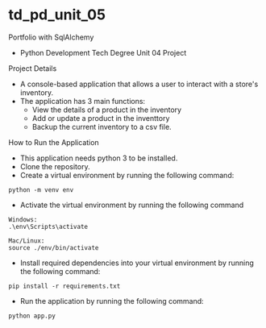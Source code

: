 # td_pd_unit_05
Portfolio with SqlAlchemy
 - Python Development Tech Degree Unit 04 Project

 Project Details
  - A console-based application that allows a user to interact with a store's inventory.
  - The application has 3 main functions:
    - View the details of a product in the inventory
    - Add or update a product in the inventtory
    - Backup the current inventory to a csv file.

How to Run the Application
  - This application needs python 3 to be installed.
  - Clone the repository.
  - Create a virtual environment by running the following command:
```
python -m venv env
```
  - Activate the virtual environment by running the following command
```
Windows:
.\env\Scripts\activate

Mac/Linux:
source ./env/bin/activate
```
  - Install required dependencies into your virtual environment by running the following command:
```
pip install -r requirements.txt
```
  - Run the application by running the following command:
```
python app.py
```
